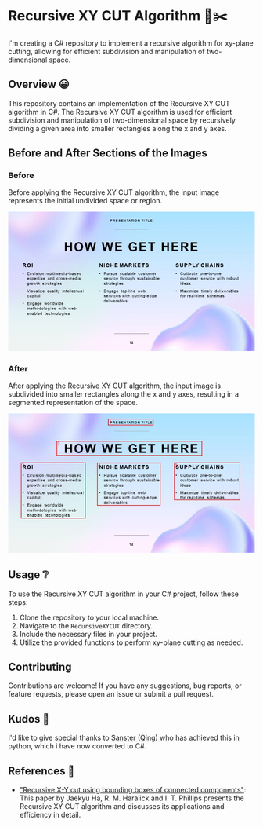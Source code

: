 # Recursive XY CUT Algorithm 🔁✂️

 I'm creating a C# repository to implement a recursive algorithm for xy-plane cutting, allowing for efficient subdivision and manipulation of two-dimensional space.
 
## Overview 😀
This repository contains an implementation of the Recursive XY CUT algorithm in C#. The Recursive XY CUT algorithm is used for efficient subdivision and manipulation of two-dimensional space by recursively dividing a given area into smaller rectangles along the x and y axes.

## Before and After Sections of the Images

### Before
Before applying the Recursive XY CUT algorithm, the input image represents the initial undivided space or region.

![Before Image](Sample.jpg)

### After
After applying the Recursive XY CUT algorithm, the input image is subdivided into smaller rectangles along the x and y axes, resulting in a segmented representation of the space.

![After Image](Sample_Output.png)

## Usage ❔
To use the Recursive XY CUT algorithm in your C# project, follow these steps:

1. Clone the repository to your local machine.
2. Navigate to the `RecursiveXYCUT` directory.
3. Include the necessary files in your project.
4. Utilize the provided functions to perform xy-plane cutting as needed.

## Contributing
Contributions are welcome! If you have any suggestions, bug reports, or feature requests, please open an issue or submit a pull request.

## Kudos 🙏
I'd like to give special thanks to [Sanster (Qing) ](https://github.com/Sanster) who has achieved this in python, which i have now converted to C#.

## References 📃
- ["Recursive X-Y cut using bounding boxes of connected components"](https://ieeexplore.ieee.org/document/602059): This paper by Jaekyu Ha, R. M. Haralick and I. T. Phillips presents the Recursive XY CUT algorithm and discusses its applications and efficiency in detail.






